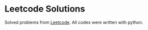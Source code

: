 # Leetcode Solutions

Solved problems from [Leetcode](https://leetcode.com/). All codes were written with python.

